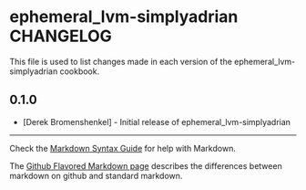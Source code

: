 ephemeral_lvm-simplyadrian CHANGELOG
===============================

This file is used to list changes made in each version of the ephemeral_lvm-simplyadrian cookbook.

0.1.0
-----
- [Derek Bromenshenkel] - Initial release of ephemeral_lvm-simplyadrian

- - -
Check the [Markdown Syntax Guide](http://daringfireball.net/projects/markdown/syntax) for help with Markdown.

The [Github Flavored Markdown page](http://github.github.com/github-flavored-markdown/) describes the differences between markdown on github and standard markdown.
